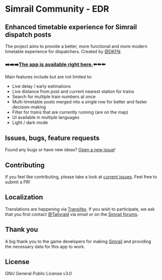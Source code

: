 # Simrail Community - EDR

## Enhanced timetable experience for Simrail dispatch posts

The project aims to provide a better, more functional and more modern timetable experience for dispatchers. Created by [@DKFN](https://github.com/DKFN).

### ➡️➡️➡️[The app is available right here.](https://edr.simrail.fr/)⬅️⬅️⬅️

Main features include but are not limited to:

- Live delay / early estimations
- Live distance from post and current nearest station for trains
- Search for multiple train numbers at once
- Multi-timetable posts merged into a single row for better and faster decision-making
- Filter for trains that are currently running (are on the map)
- UI available in multiple languages
- Light / dark mode

## Issues, bugs, feature requests

Found any bugs or have new ideas? [Open a new issue](https://github.com/simrail/EDR/issues/new)!

## Contributing

If you feel like contributing, please take a look at [current issues](https://github.com/simrail/EDR/issues). Feel free to submit a PR!

## Localization

Translations are happening via [Transifex](https://www.transifex.com/simrail-community/edr). If you wish to participate, we ask that you first contact [@Tallyrald](https://github.com/Tallyrald) via email or on the [Simrail forums](https://forum.simrail.eu/profile/782-crypter-emerald/).

## Thank you

A big thank you to the game developers for making [Simrail](https://store.steampowered.com/app/1422130/SimRail__The_Railway_Simulator/) and providing the necessary data for this app to work.

## License

GNU General Public License v3.0
